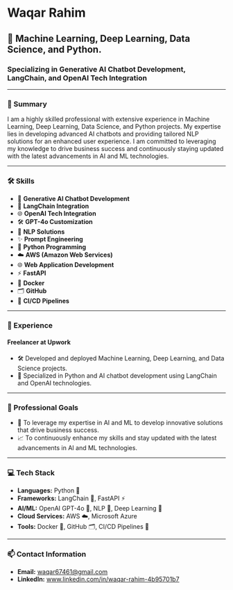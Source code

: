 # Waqar Rahim

## 🧠 Machine Learning, Deep Learning, Data Science, and Python.

### Specializing in Generative AI Chatbot Development, LangChain, and OpenAI Tech Integration

---

### 🌟 Summary

I am a highly skilled professional with extensive experience in Machine Learning, Deep Learning, Data Science, and Python projects. My expertise lies in developing advanced AI chatbots and providing tailored NLP solutions for an enhanced user experience. I am committed to leveraging my knowledge to drive business success and continuously staying updated with the latest advancements in AI and ML technologies.

---

### 🛠️ Skills

- 🤖 **Generative AI Chatbot Development**
- 🔗 **LangChain Integration**
- 🌐 **OpenAI Tech Integration**
- 🛠️ **GPT-4o Customization**
- 🧩 **NLP Solutions**
- ✨ **Prompt Engineering**
- 🐍 **Python Programming**
- ☁️ **AWS (Amazon Web Services)**
- 🌐 **Web Application Development**
- ⚡ **FastAPI**
- 🐳 **Docker**
- 🗂️ **GitHub**
- 🔄 **CI/CD Pipelines**

---

### 💼 Experience

#### Freelancer at Upwork
- 🛠️ Developed and deployed Machine Learning, Deep Learning, and Data Science projects.
- 🤖 Specialized in Python and AI chatbot development using LangChain and OpenAI technologies.

---

### 🎯 Professional Goals

- 🚀 To leverage my expertise in AI and ML to develop innovative solutions that drive business success.
- 📈 To continuously enhance my skills and stay updated with the latest advancements in AI and ML technologies.

---

### 💻 Tech Stack

- **Languages:** Python 🐍
- **Frameworks:** LangChain 🔗, FastAPI ⚡
- **AI/ML:** OpenAI GPT-4o 🤖, NLP 🧩, Deep Learning 🧠
- **Cloud Services:** AWS ☁️, Microsoft Azure
- **Tools:** Docker 🐳, GitHub 🗂️, CI/CD Pipelines 🔄

---

### 📫 Contact Information

- **Email:** waqar67461@gmail.com
- **LinkedIn:**  www.linkedin.com/in/waqar-rahim-4b95701b7 

